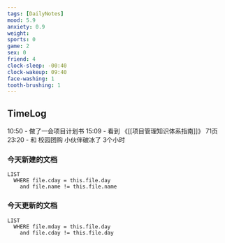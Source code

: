 ```yaml
---
tags: [DailyNotes]
mood: 5.9
anxiety: 0.9
weight:
sports: 0
game: 2
sex: 0
friend: 4
clock-sleep: -00:40
clock-wakeup: 09:40
face-washing: 1
tooth-brushing: 1
---
```


## TimeLog

10:50 - 做了一会项目计划书
15:09 - 看到 《[[项目管理知识体系指南]]》 71页
23:20 - 和 校园团购 小伙伴破冰了 3个小时

### 今天新建的文档
```dataview
LIST 
  WHERE file.cday = this.file.day
    and file.name != this.file.name
```

### 今天更新的文档
```dataview
LIST
  WHERE file.mday = this.file.day
    and file.cday != this.file.day
```
